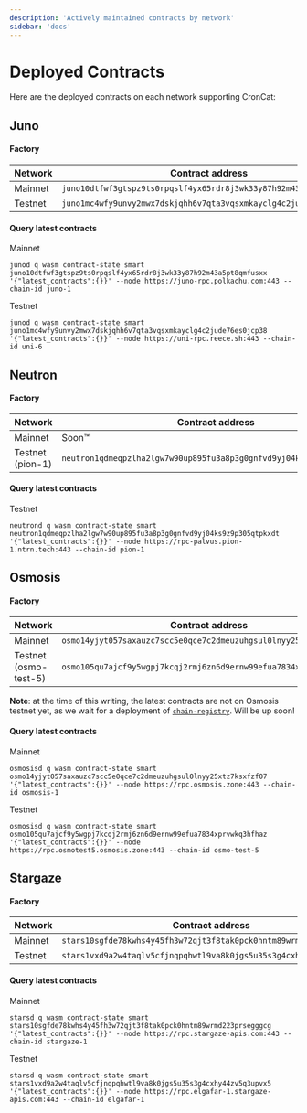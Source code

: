```yaml
---
description: 'Actively maintained contracts by network'
sidebar: 'docs'
---
```


# Deployed Contracts

Here are the deployed contracts on each network supporting CronCat:

## Juno

#### Factory

| Network | Contract address                                                  |
|----|-------------------------------------------------------------------|
| Mainnet | `juno10dtfwf3gtspz9ts0rpqslf4yx65rdr8j3wk33y87h92m43a5pt8qmfusxx` |
| Testnet | `juno1mc4wfy9unvy2mwx7dskjqhh6v7qta3vqsxmkayclg4c2jude76es0jcp38` |

#### Query latest contracts

Mainnet

    junod q wasm contract-state smart juno10dtfwf3gtspz9ts0rpqslf4yx65rdr8j3wk33y87h92m43a5pt8qmfusxx '{"latest_contracts":{}}' --node https://juno-rpc.polkachu.com:443 --chain-id juno-1

Testnet

    junod q wasm contract-state smart juno1mc4wfy9unvy2mwx7dskjqhh6v7qta3vqsxmkayclg4c2jude76es0jcp38 '{"latest_contracts":{}}' --node https://uni-rpc.reece.sh:443 --chain-id uni-6

## Neutron

#### Factory

| Network          | Contract address                                                     |
|------------------|----------------------------------------------------------------------|
| Mainnet          | Soon™                                                                |
| Testnet (pion-1) | `neutron1qdmeqpzlha2lgw7w90up895fu3a8p3g0gnfvd9yj04ks9z9p305qtpkxdt` |

#### Query latest contracts

Testnet 

    neutrond q wasm contract-state smart neutron1qdmeqpzlha2lgw7w90up895fu3a8p3g0gnfvd9yj04ks9z9p305qtpkxdt '{"latest_contracts":{}}' --node https://rpc-palvus.pion-1.ntrn.tech:443 --chain-id pion-1

## Osmosis

#### Factory

| Network     | Contract address |
|-------------|------------------|
| Mainnet     | `osmo14yjyt057saxauzc7scc5e0qce7c2dmeuzuhgsul0lnyy25xtz7ksxfzf07`            |
| Testnet (osmo-test-5) | `osmo105qu7ajcf9y5wgpj7kcqj2rmj6zn6d9ernw99efua7834xprvwkq3hfhaz` |

**Note**: at the time of this writing, the latest contracts are not on Osmosis testnet yet, as we wait for a deployment of [`chain-registry`](https://www.npmjs.com/package/chain-registry). Will be up soon!

#### Query latest contracts

Mainnet

    osmosisd q wasm contract-state smart osmo14yjyt057saxauzc7scc5e0qce7c2dmeuzuhgsul0lnyy25xtz7ksxfzf07 '{"latest_contracts":{}}' --node https://rpc.osmosis.zone:443 --chain-id osmosis-1

Testnet

    osmosisd q wasm contract-state smart osmo105qu7ajcf9y5wgpj7kcqj2rmj6zn6d9ernw99efua7834xprvwkq3hfhaz '{"latest_contracts":{}}' --node https://rpc.osmotest5.osmosis.zone:443 --chain-id osmo-test-5

## Stargaze

#### Factory

| Network | Contract address                                                                                                     |
|----|----------------------------------------------------------------------------------------------------------------------|
| Mainnet | `stars10sgfde78kwhs4y45fh3w72qjt3f8tak0pck0hntm89wrmd223prsegggcg` |
| Testnet | `stars1vxd9a2w4taqlv5cfjnqpqhwtl9va8k0jgs5u35s3g4cxhy44zv5q3upvx5` |

#### Query latest contracts

Mainnet

    starsd q wasm contract-state smart stars10sgfde78kwhs4y45fh3w72qjt3f8tak0pck0hntm89wrmd223prsegggcg '{"latest_contracts":{}}' --node https://rpc.stargaze-apis.com:443 --chain-id stargaze-1

Testnet

    starsd q wasm contract-state smart stars1vxd9a2w4taqlv5cfjnqpqhwtl9va8k0jgs5u35s3g4cxhy44zv5q3upvx5 '{"latest_contracts":{}}' --node https://rpc.elgafar-1.stargaze-apis.com:443 --chain-id elgafar-1

<!--
## Archway

#### Factory

| Network    | Contract address                                                                                    |
|------------|-----------------------------------------------------------------------------------------------------|
| Mainnet    | Soon™ |
| Testnet (constantine-2) | `archway1fz8wlm2sygmf5zzg47xeznsmljyz0pkxefuugr44lyt58l2uertqnh87ts` |

#### Query latest contracts

Testnet

    archwayd q wasm contract-state smart archway1fz8wlm2sygmf5zzg47xeznsmljyz0pkxefuugr44lyt58l2uertqnh87ts '{"latest_contracts":{}}' --node https://rpc.constantine-2.archway.tech:443 --chain-id constantine-2
-->

